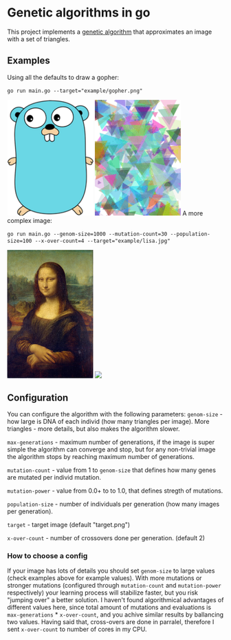 # Genetic algorithms in go

This project implements a [genetic algorithm](https://en.wikipedia.org/wiki/Genetic_algorithm) that approximates an image with a set of triangles.

## Examples
Using all the defaults to draw a gopher:

```
go run main.go --target="example/gopher.png"
```

<img src="example/gopher.png" width=200/> <img src="example/gopher.gif" width=200/>
A more complex image:
```
go run main.go --genom-size=1000 --mutation-count=30 --population-size=100 --x-over-count=4 --target="example/lisa.jpg"
```

<img src="example/lisa.jpg" width=200/> <img src="example/lisa.gif" width=200/>

## Configuration
You can configure the algorithm with the following parameters:
`genom-size` - how large is DNA of each individ (how many triangles per image). More triangles - more details, but also makes the algorithm slower.

`max-generations` - maximum number of generations, if the image is super simple the algorithm can converge and stop, but for any non-trivial image the algorithm stops by reaching maximum number of generations.

`mutation-count` - value from 1 to `genom-size` that defines how many genes are mutated per individ mutation.

`mutation-power` - value from 0.0+ to to 1.0, that defines stregth of mutations. 

`population-size` - number of individuals per generation (how many images per generation). 

`target` - target image (default "target.png")

`x-over-count` - number of crossovers done per generation. (default 2)

### How to choose a config
If your image has lots of details you should set `genom-size` to large values (check examples above for example values). With more mutations or stronger mutations (configured through `mutation-count` and `mutation-power` respectively) your learning process will stabilize faster, but you risk "jumping over" a better solution. I haven't found algorithmical advantages of different values here, since total amount of mutations and evaluations is `max-generations` * `x-over-count`, and you achive similar results by ballancing two values. Having said that, cross-overs are done in parralel, therefore I sent `x-over-count`  to number of cores in my CPU. 
